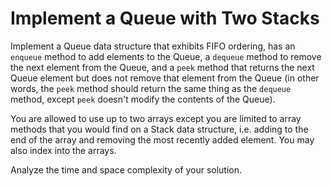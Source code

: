 # Implement a Queue with Two Stacks

Implement a Queue data structure that exhibits FIFO ordering, has an
`enqueue` method to add elements to the Queue, a `dequeue` method to
remove the next element from the Queue, and a `peek` method that returns
the next Queue element but does not remove that element from the Queue
(in other words, the `peek` method should return the same thing as the
`dequeue` method, except `peek` doesn't modify the contents of the
Queue).

You are allowed to use up to two arrays except you are limited to array methods
that you would find on a Stack data structure, i.e. adding to the end of
the array and removing the most recently added element. You may also
index into the arrays.

Analyze the time and space complexity of your solution.
